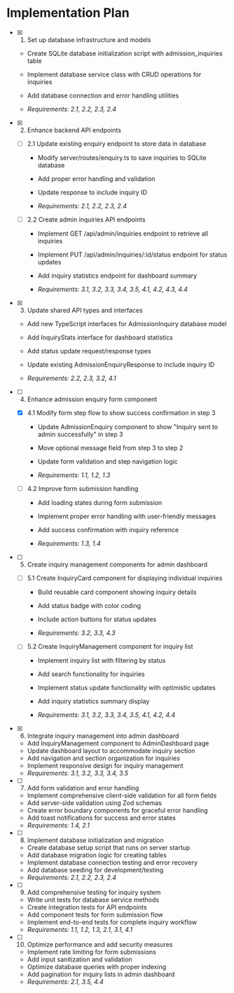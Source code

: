# Implementation Plan

- [x] 1. Set up database infrastructure and models






  - Create SQLite database initialization script with admission_inquiries table
  - Implement database service class with CRUD operations for inquiries




  - Add database connection and error handling utilities
  - _Requirements: 2.1, 2.2, 2.3, 2.4_



- [x] 2. Enhance backend API endpoints



  - [ ] 2.1 Update existing enquiry endpoint to store data in database
    - Modify server/routes/enquiry.ts to save inquiries to SQLite database
    - Add proper error handling and validation
    - Update response to include inquiry ID




    - _Requirements: 2.1, 2.2, 2.3, 2.4_

  - [ ] 2.2 Create admin inquiries API endpoints
    - Implement GET /api/admin/inquiries endpoint to retrieve all inquiries
    - Implement PUT /api/admin/inquiries/:id/status endpoint for status updates






    - Add inquiry statistics endpoint for dashboard summary
    - _Requirements: 3.1, 3.2, 3.3, 3.4, 3.5, 4.1, 4.2, 4.3, 4.4_

- [x] 3. Update shared API types and interfaces

  - Add new TypeScript interfaces for AdmissionInquiry database model
  - Add InquiryStats interface for dashboard statistics
  - Add status update request/response types

  - Update existing AdmissionEnquiryResponse to include inquiry ID






  - _Requirements: 2.2, 2.3, 3.2, 4.1_

- [ ] 4. Enhance admission enquiry form component
  - [x] 4.1 Modify form step flow to show success confirmation in step 3



    - Update AdmissionEnquiry component to show "Inquiry sent to admin successfully" in step 3
    - Move optional message field from step 3 to step 2
    - Update form validation and step navigation logic

    - _Requirements: 1.1, 1.2, 1.3_





  - [ ] 4.2 Improve form submission handling
    - Add loading states during form submission
    - Implement proper error handling with user-friendly messages


    - Add success confirmation with inquiry reference

    - _Requirements: 1.3, 1.4_

- [ ] 5. Create inquiry management components for admin dashboard
  - [ ] 5.1 Create InquiryCard component for displaying individual inquiries
    - Build reusable card component showing inquiry details


    - Add status badge with color coding

    - Include action buttons for status updates
    - _Requirements: 3.2, 3.3, 4.3_

  - [ ] 5.2 Create InquiryManagement component for inquiry list
    - Implement inquiry list with filtering by status


    - Add search functionality for inquiries


    - Implement status update functionality with optimistic updates
    - Add inquiry statistics summary display

    - _Requirements: 3.1, 3.2, 3.3, 3.4, 3.5, 4.1, 4.2, 4.4_

- [x] 6. Integrate inquiry management into admin dashboard


  - Add InquiryManagement component to AdminDashboard page
  - Update dashboard layout to accommodate inquiry section
  - Add navigation and section organization for inquiries
  - Implement responsive design for inquiry management
  - _Requirements: 3.1, 3.2, 3.3, 3.4, 3.5_

- [ ] 7. Add form validation and error handling
  - Implement comprehensive client-side validation for all form fields
  - Add server-side validation using Zod schemas
  - Create error boundary components for graceful error handling
  - Add toast notifications for success and error states
  - _Requirements: 1.4, 2.1_

- [ ] 8. Implement database initialization and migration
  - Create database setup script that runs on server startup
  - Add database migration logic for creating tables
  - Implement database connection testing and error recovery
  - Add database seeding for development/testing
  - _Requirements: 2.1, 2.2, 2.3, 2.4_

- [ ] 9. Add comprehensive testing for inquiry system
  - Write unit tests for database service methods
  - Create integration tests for API endpoints
  - Add component tests for form submission flow
  - Implement end-to-end tests for complete inquiry workflow
  - _Requirements: 1.1, 1.2, 1.3, 2.1, 3.1, 4.1_

- [ ] 10. Optimize performance and add security measures
  - Implement rate limiting for form submissions
  - Add input sanitization and validation
  - Optimize database queries with proper indexing
  - Add pagination for inquiry lists in admin dashboard
  - _Requirements: 2.1, 3.5, 4.4_